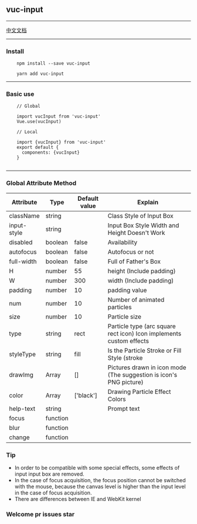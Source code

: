 ## vuc-input

---

[中文文档](https://github.com/loo41/vuc/blob/master/package/vuc-input/doc/Chinese.md)

---


### Install

```
    npm install --save vuc-input
    
    yarn add vuc-input
```

---

### Basic use 

```
    // Global
    
    import vucInput from 'vuc-input'
    Vue.use(vucInput)
    
    // Local
    
    import {vucInput} from 'vuc-input'
    export default {
      components: {vucInput}
    }
    
```

---

### Global Attribute Method

| Attribute |      Type      |   Default value  |   Explain     |
|----------| ------------- | ---------- | ---------- |
| className| string        |            | Class Style of Input Box   |
| input-style| string      |            | Input Box Style Width and Height Doesn't Work   |
| disabled | boolean        | false      | Availability |
| autofocus | boolean      | false      | Autofocus or not |
| full-width | boolean     | false      | Full of Father's Box |
| H        | number        | 55         | height (Include padding)|
| W        | number        | 300        | width (Include padding)|
|padding   | number        | 10         | padding value |
| num       |   number      | 10         | Number of animated particles |
| size     | number        | 10         | Particle size |
| type     | string        | rect       | Particle type (arc square rect icon) Icon implements custom effects |
|styleType | string        | fill       | Is the Particle Stroke or Fill Style  (stroke  || fill) |
| drawImg  | Array         | []         | Pictures drawn in icon mode (The suggestion is icon's PNG picture)|
| color    | Array         | ['black']  | Drawing Particle Effect Colors |
| help-text| string        |            | Prompt text    |
| focus    | function      |            |  |
| blur     | function      |            |  |
| change   | function      |            |  |


### Tip

- In order to be compatible with some special effects, some effects of input input box are removed. 
- In the case of focus acquisition, the focus position cannot be switched with the mouse, because the canvas level is higher than the input level in the case of focus acquisition. 
- There are differences between IE and WebKit kernel

### Welcome pr issues star


